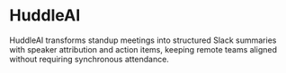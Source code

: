 # HuddleAI
HuddleAI transforms standup meetings into structured Slack summaries with speaker attribution and action items, keeping remote teams aligned without requiring synchronous attendance.

